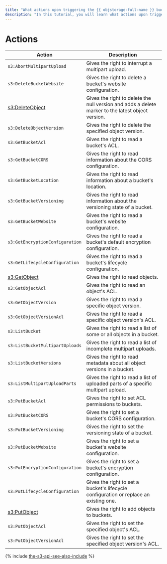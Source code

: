 ```yaml
---
title: "What actions upon triggering the {{ objstorage-full-name }} bucket access policy can be set up in the S3 API"
description: "In this tutorial, you will learn what actions upon triggering the {{ objstorage-full-name }} bucket access policy can be set up in the S3 API."
---
```


# Actions

| Action | Description |
----- | -----
| `s3:AbortMultipartUpload` | Gives the right to interrupt a multipart upload. |
| `s3:DeleteBucketWebsite` | Gives the right to delete a bucket's website configuration. |
| [s3:DeleteObject](../object/delete.md) | Gives the right to delete the null version and adds a delete marker to the latest object version. |
| `s3:DeleteObjectVersion` | Gives the right to delete the specified object version. |
| `s3:GetBucketAcl` | Gives the right to read a bucket's ACL. |
| `s3:GetBucketCORS` | Gives the right to read information about the CORS configuration. |
| `s3:GetBucketLocation` | Gives the right to read information about a bucket's location. |
| `s3:GetBucketVersioning` | Gives the right to read information about the versioning state of a bucket. |
| `s3:GetBucketWebsite` | Gives the right to read a bucket's website configuration. |
| `s3:GetEncryptionConfiguration` | Gives the right to read a bucket's default encryption configuration. |
| `s3:GetLifecycleConfiguration` | Gives the right to read a bucket's lifecycle configuration. |
| [s3:GetObject](../object/get.md) | Gives the right to read objects. |
| `s3:GetObjectAcl` | Gives the right to read an object's ACL. |
| `s3:GetObjectVersion` | Gives the right to read a specific object version. |
| `s3:GetObjectVersionAcl` | Gives the right to read a specific object version's ACL. |
| `s3:ListBucket` | Gives the right to read a list of some or all objects in a bucket. |
| `s3:ListBucketMultipartUploads` | Gives the right to read a list of incomplete multipart uploads. |
| `s3:ListBucketVersions` | Gives the right to read metadata about all object versions in a bucket. |
| `s3:ListMultipartUploadParts` | Gives the right to read a list of uploaded parts of a specific multipart upload. |
| `s3:PutBucketAcl` | Gives the right to set ACL permissions to buckets. |
| `s3:PutBucketCORS` | Gives the right to set a bucket's CORS configuration. |
| `s3:PutBucketVersioning` | Gives the right to set the versioning state of a bucket. |
| `s3:PutBucketWebsite` | Gives the right to set a bucket's website configuration. |
| `s3:PutEncryptionConfiguration` | Gives the right to set a bucket's encryption configuration. |
| `s3:PutLifecycleConfiguration` | Gives the right to set a bucket's lifecycle configuration or replace an existing one. |
| [s3:PutObject](../object/upload.md) | Gives the right to add objects to buckets. |
| `s3:PutObjectAcl` | Gives the right to set the specified object's ACL. |
| `s3:PutObjectVersionAcl` | Gives the right to set the specified object version's ACL. |

{% include [the-s3-api-see-also-include](../../../../_includes/storage/the-s3-api-see-also-include.md) %}